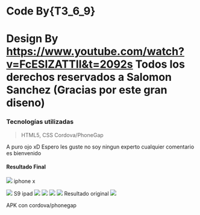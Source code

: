 # Code By{T3_6_9}

# Design By https://www.youtube.com/watch?v=FcESIZATTII&t=2092s Todos los derechos reservados a  Salomon Sanchez (Gracias por este gran diseno)

### Tecnologías utilizadas
> HTML5, CSS
> Cordova/PhoneGap



A puro ojo xD Espero les guste no soy ningun experto cualquier comentario es bienvenido 


#### Resultado Final

<img src="/www/img/iphonex.png"> iphone x

<img src="/www/img/s9.png"> S9
ipad
<img src="/www/img/ipad.png"> 
<img src="/www/img/ipad2.png">
<img src="/www/img/ipad3.png">
<img src="/www/img/proyectestr.png">
Resultado original
<img src="/www/img/resultadooriginal.png">



APK con cordova/phonegap